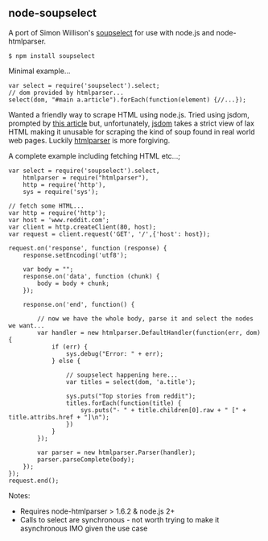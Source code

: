 node-soupselect
---------------

A port of Simon Willison's [soupselect](http://code.google.com/p/soupselect/) for use with node.js and node-htmlparser.

    $ npm install soupselect

Minimal example...

    var select = require('soupselect').select;
    // dom provided by htmlparser...
    select(dom, "#main a.article").forEach(function(element) {//...});

Wanted a friendly way to scrape HTML using node.js. Tried using jsdom, prompted by [this article](http://blog.nodejitsu.com/jsdom-jquery-in-5-lines-on-nodejs) but, unfortunately, [jsdom](http://github.com/tmpvar/jsdom) takes a strict view of lax HTML making it unusable for scraping the kind of soup found in real world web pages. Luckily [htmlparser](http://github.com/tautologistics/node-htmlparser/) is more forgiving.

A complete example including fetching HTML etc...;

    var select = require('soupselect').select,
        htmlparser = require("htmlparser"),
        http = require('http'),
        sys = require('sys');

    // fetch some HTML...
    var http = require('http');
    var host = 'www.reddit.com';
    var client = http.createClient(80, host);
    var request = client.request('GET', '/',{'host': host});

    request.on('response', function (response) {
        response.setEncoding('utf8');
    
        var body = "";
        response.on('data', function (chunk) {
            body = body + chunk;
        });
    
        response.on('end', function() {
        
            // now we have the whole body, parse it and select the nodes we want...
            var handler = new htmlparser.DefaultHandler(function(err, dom) {
                if (err) {
                    sys.debug("Error: " + err);
                } else {
                
                    // soupselect happening here...
                    var titles = select(dom, 'a.title');
                
                    sys.puts("Top stories from reddit");
                    titles.forEach(function(title) {
                        sys.puts("- " + title.children[0].raw + " [" + title.attribs.href + "]\n");
                    })
                }
            });

            var parser = new htmlparser.Parser(handler);
            parser.parseComplete(body);
        });
    });
    request.end();

Notes:

* Requires node-htmlparser > 1.6.2 & node.js 2+
* Calls to select are synchronous - not worth trying to make it asynchronous IMO given the use case

